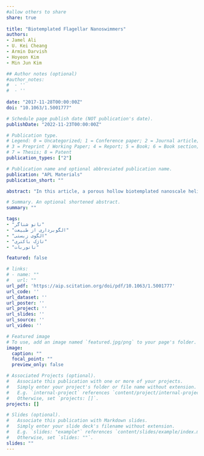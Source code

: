 ```yaml
---
#allow others to share
share: true
  
title: "Biotemplated Flagellar Nanoswimmers"
authors:
- Jamel Ali
- U. Kei Cheang
- Armin Darvish
- Hoyeon Kim
- Min Jun Kim

## Author notes (optional)
#author_notes:
#  - ''
#  - ''
  
date: "2017-11-28T00:00:00Z"
doi: "10.1063/1.5001777"

# Schedule page publish date (NOT publication's date).
publishDate: "2022-11-23T00:00:00Z"

# Publication type.
# Legend: 0 = Uncategorized; 1 = Conference paper; 2 = Journal article;
# 3 = Preprint / Working Paper; 4 = Report; 5 = Book; 6 = Book section;
# 7 = Thesis; 8 = Patent
publication_types: ["2"]

# Publication name and optional abbreviated publication name.
publication: "APL Materials"
publication_short: ""

abstract: "In this article, a porous hollow biotemplated nanoscale helix that can serve as a low Reynolds number robotic swimmer is reported. The nanorobot utilizes repolymerized bacterial flagella from Salmonella typhimurium as a nanotemplate for biomineralization. We demonstrate the ability to generate templated nanotubes with distinct helical geometries by using specific alkaline pH values to fix the polymorphic form of flagellar templates. Using uniform rotating magnetic fields to mimic the motion of the flagellar motor, we explore the swimming characteristics of these silica templated flagella and demonstrate the ability to wirelessly control their trajectories. The results suggest that the biotemplated nanoswimmer can be a cost-effective alternative to the current top-down methods used to produce helical nanorobots."

# Summary. An optional shortened abstract.
summary: ""

tags:
- "نانو شناگر"
- "الگوبرداری از طبیعت"
- "الگوی زیستی"
- "تاژک باکتری"
- "نانوربات"

featured: false

# links:
# - name: ""
#   url: ""
url_pdf: 'https://aip.scitation.org/doi/pdf/10.1063/1.5001777'
url_code: ''
url_dataset: ''
url_poster: ''
url_project: ''
url_slides: ''
url_source: ''
url_video: ''

# Featured image
# To use, add an image named `featured.jpg/png` to your page's folder. 
image:
  caption: ""
  focal_point: ""
  preview_only: false

# Associated Projects (optional).
#   Associate this publication with one or more of your projects.
#   Simply enter your project's folder or file name without extension.
#   E.g. `internal-project` references `content/project/internal-project/index.md`.
#   Otherwise, set `projects: []`.
projects: []

# Slides (optional).
#   Associate this publication with Markdown slides.
#   Simply enter your slide deck's filename without extension.
#   E.g. `slides: "example"` references `content/slides/example/index.md`.
#   Otherwise, set `slides: ""`.
slides: ""
---
```

